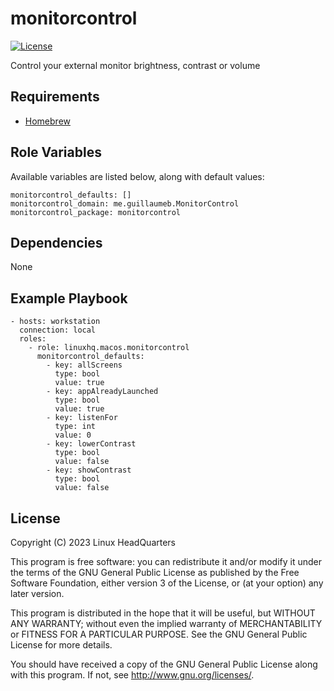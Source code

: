 # monitorcontrol

[![License](https://img.shields.io/badge/license-GPLv3-lightgreen)](https://www.gnu.org/licenses/gpl-3.0.en.html#license-text)

Control your external monitor brightness, contrast or volume

## Requirements

* [Homebrew](https://brew.sh)

## Role Variables

Available variables are listed below, along with default values:

    monitorcontrol_defaults: []
    monitorcontrol_domain: me.guillaumeb.MonitorControl
    monitorcontrol_package: monitorcontrol

## Dependencies

None

## Example Playbook

    - hosts: workstation
      connection: local
      roles:
        - role: linuxhq.macos.monitorcontrol
          monitorcontrol_defaults:
            - key: allScreens
              type: bool
              value: true
            - key: appAlreadyLaunched
              type: bool
              value: true
            - key: listenFor
              type: int
              value: 0
            - key: lowerContrast
              type: bool
              value: false
            - key: showContrast
              type: bool
              value: false

## License

Copyright (C) 2023 Linux HeadQuarters

This program is free software: you can redistribute it and/or modify
it under the terms of the GNU General Public License as published by
the Free Software Foundation, either version 3 of the License, or
(at your option) any later version.

This program is distributed in the hope that it will be useful,
but WITHOUT ANY WARRANTY; without even the implied warranty of
MERCHANTABILITY or FITNESS FOR A PARTICULAR PURPOSE. See the
GNU General Public License for more details.

You should have received a copy of the GNU General Public License
along with this program. If not, see <http://www.gnu.org/licenses/>.
